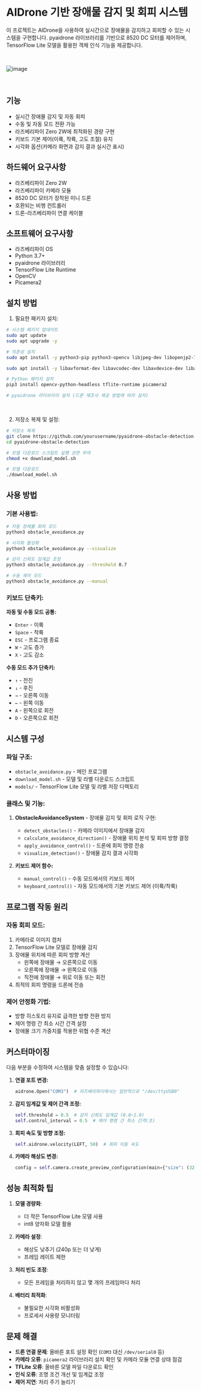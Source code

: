 # AIDrone 기반 장애물 감지 및 회피 시스템

이 프로젝트는 AIDrone을 사용하여 실시간으로 장애물을 감지하고 회피할 수 있는 시스템을 구현합니다. pyaidrone 라이브러리를 기반으로 8520 DC 모터를 제어하며, TensorFlow Lite 모델을 활용한 객체 인식 기능을 제공합니다.

<br/>

![image](https://github.com/user-attachments/assets/fb2f75d8-7112-4cfb-8b52-7265b01c3533)

<br/>

## 기능

- 실시간 장애물 감지 및 자동 회피
- 수동 및 자동 모드 전환 가능
- 라즈베리파이 Zero 2W에 최적화된 경량 구현
- 키보드 기본 제어(이륙, 착륙, 고도 조절) 유지
- 시각화 옵션(카메라 화면과 감지 결과 실시간 표시)

## 하드웨어 요구사항

- 라즈베리파이 Zero 2W
- 라즈베리파이 카메라 모듈
- 8520 DC 모터가 장착된 미니 드론
- 호환되는 비행 컨트롤러
- 드론-라즈베리파이 연결 케이블

## 소프트웨어 요구사항

- 라즈베리파이 OS
- Python 3.7+
- pyaidrone 라이브러리
- TensorFlow Lite Runtime
- OpenCV
- Picamera2

## 설치 방법

1. 필요한 패키지 설치:

```bash
# 시스템 패키지 업데이트
sudo apt update
sudo apt upgrade -y

# 의존성 설치
sudo apt install -y python3-pip python3-opencv libjpeg-dev libopenjp2-7-dev

sudo apt install -y libavformat-dev libavcodec-dev libavdevice-dev libavutil-dev libavfilter-dev libswscale-dev libswresample-dev

# Python 패키지 설치
pip3 install opencv-python-headless tflite-runtime picamera2

# pyaidrone 라이브러리 설치 (드론 제조사 제공 방법에 따라 설치)
```
<br/>

2. 저장소 복제 및 설정:

```bash
# 저장소 복제
git clone https://github.com/yourusername/pyaidrone-obstacle-detection.git
cd pyaidrone-obstacle-detection

# 모델 다운로드 스크립트 실행 권한 부여
chmod +x download_model.sh

# 모델 다운로드
./download_model.sh
```

## 사용 방법

### 기본 사용법:

```bash
# 자동 장애물 회피 모드
python3 obstacle_avoidance.py

# 시각화 활성화
python3 obstacle_avoidance.py --visualize

# 감지 신뢰도 임계값 조정
python3 obstacle_avoidance.py --threshold 0.7

# 수동 제어 모드
python3 obstacle_avoidance.py --manual
```

### 키보드 단축키:

**자동 및 수동 모드 공통:**
- `Enter` - 이륙
- `Space` - 착륙
- `ESC` - 프로그램 종료
- `W` - 고도 증가
- `X` - 고도 감소

**수동 모드 추가 단축키:**
- `↑` - 전진
- `↓` - 후진
- `→` - 오른쪽 이동
- `←` - 왼쪽 이동
- `A` - 왼쪽으로 회전
- `D` - 오른쪽으로 회전

## 시스템 구성

### 파일 구조:

- `obstacle_avoidance.py` - 메인 프로그램
- `download_model.sh` - 모델 및 라벨 다운로드 스크립트
- `models/` - TensorFlow Lite 모델 및 라벨 저장 디렉토리

### 클래스 및 기능:

1. **ObstacleAvoidanceSystem** - 장애물 감지 및 회피 로직 구현:
   - `detect_obstacles()` - 카메라 이미지에서 장애물 감지
   - `calculate_avoidance_direction()` - 장애물 위치 분석 및 회피 방향 결정
   - `apply_avoidance_control()` - 드론에 회피 명령 전송
   - `visualize_detection()` - 장애물 감지 결과 시각화

2. **키보드 제어 함수:**
   - `manual_control()` - 수동 모드에서의 키보드 제어
   - `keyboard_control()` - 자동 모드에서의 기본 키보드 제어 (이륙/착륙)

## 프로그램 작동 원리

### 자동 회피 모드:

1. 카메라로 이미지 캡처
2. TensorFlow Lite 모델로 장애물 감지
3. 장애물 위치에 따른 회피 방향 계산
   - 왼쪽에 장애물 → 오른쪽으로 이동
   - 오른쪽에 장애물 → 왼쪽으로 이동
   - 직전에 장애물 → 위로 이동 또는 회전
4. 최적의 회피 명령을 드론에 전송

### 제어 안정화 기법:

- 방향 히스토리 유지로 급격한 방향 전환 방지
- 제어 명령 간 최소 시간 간격 설정
- 장애물 크기 가중치를 적용한 위협 수준 계산

## 커스터마이징

다음 부분을 수정하여 시스템을 맞춤 설정할 수 있습니다:

1. **연결 포트 변경:**
   ```python
   aidrone.Open("COM3")  # 라즈베리파이에서는 일반적으로 "/dev/ttyUSB0"
   ```

2. **감지 임계값 및 제어 간격 조정:**
   ```python
   self.threshold = 0.5  # 감지 신뢰도 임계값 (0.0~1.0)
   self.control_interval = 0.5  # 제어 명령 간 최소 간격(초)
   ```

3. **회피 속도 및 방향 조정:**
   ```python
   self.aidrone.velocity(LEFT, 50)  # 회피 이동 속도
   ```

4. **카메라 해상도 변경:**
   ```python
   config = self.camera.create_preview_configuration(main={"size": (320, 240)})
   ```

## 성능 최적화 팁

1. **모델 경량화**:
   - 더 작은 TensorFlow Lite 모델 사용
   - int8 양자화 모델 활용

2. **카메라 설정**:
   - 해상도 낮추기 (240p 또는 더 낮게)
   - 프레임 레이트 제한

3. **처리 빈도 조정**:
   - 모든 프레임을 처리하지 않고 몇 개의 프레임마다 처리

4. **배터리 최적화**:
   - 불필요한 시각화 비활성화
   - 프로세서 사용량 모니터링

## 문제 해결

- **드론 연결 문제**: 올바른 포트 설정 확인 (`COM3` 대신 `/dev/serial0` 등)
- **카메라 오류**: `picamera2` 라이브러리 설치 확인 및 카메라 모듈 연결 상태 점검
- **TFLite 오류**: 올바른 모델 파일 다운로드 확인
- **인식 오류**: 조명 조건 개선 및 임계값 조정
- **제어 지연**: 처리 주기 늘리기
